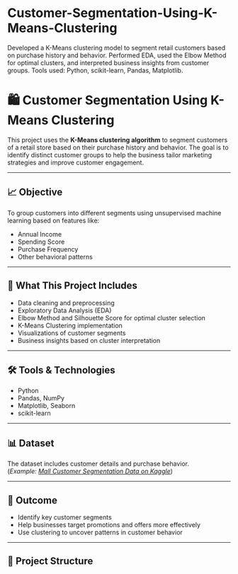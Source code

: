 # Customer-Segmentation-Using-K-Means-Clustering
Developed a K-Means clustering model to segment retail customers based on purchase history and behavior. Performed EDA, used the Elbow Method for optimal clusters, and interpreted business insights from customer groups. Tools used: Python, scikit-learn, Pandas, Matplotlib.

# 🛍️ Customer Segmentation Using K-Means Clustering

This project uses the **K-Means clustering algorithm** to segment customers of a retail store based on their purchase history and behavior. The goal is to identify distinct customer groups to help the business tailor marketing strategies and improve customer engagement.

---

## 📈 Objective

To group customers into different segments using unsupervised machine learning based on features like:
- Annual Income
- Spending Score
- Purchase Frequency
- Other behavioral patterns

---

## 🔧 What This Project Includes

- Data cleaning and preprocessing  
- Exploratory Data Analysis (EDA)  
- Elbow Method and Silhouette Score for optimal cluster selection  
- K-Means Clustering implementation  
- Visualizations of customer segments  
- Business insights based on cluster interpretation

---

## 🛠️ Tools & Technologies

- Python  
- Pandas, NumPy  
- Matplotlib, Seaborn  
- scikit-learn

---

## 📊 Dataset

The dataset includes customer details and purchase behavior.  
(*Example: [Mall Customer Segmentation Data on Kaggle](https://www.kaggle.com/datasets/vjchoudhary7/customer-segmentation-tutorial)*)

---

## 📌 Outcome

- Identify key customer segments  
- Help businesses target promotions and offers more effectively  
- Use clustering to uncover patterns in customer behavior

---

## 📁 Project Structure

